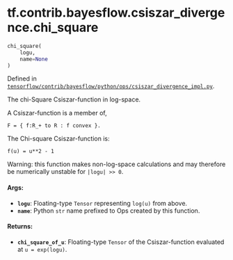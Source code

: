 <div itemscope itemtype="http://developers.google.com/ReferenceObject">
<meta itemprop="name" content="tf.contrib.bayesflow.csiszar_divergence.chi_square" />
</div>

# tf.contrib.bayesflow.csiszar_divergence.chi_square

``` python
chi_square(
    logu,
    name=None
)
```



Defined in [`tensorflow/contrib/bayesflow/python/ops/csiszar_divergence_impl.py`](https://www.tensorflow.org/code/tensorflow/contrib/bayesflow/python/ops/csiszar_divergence_impl.py).

The chi-Square Csiszar-function in log-space.

A Csiszar-function is a member of,

```none
F = { f:R_+ to R : f convex }.
```

The Chi-square Csiszar-function is:

```none
f(u) = u**2 - 1
```

Warning: this function makes non-log-space calculations and may therefore be
numerically unstable for `|logu| >> 0`.

#### Args:

* <b>`logu`</b>: Floating-type `Tensor` representing `log(u)` from above.
* <b>`name`</b>: Python `str` name prefixed to Ops created by this function.


#### Returns:

* <b>`chi_square_of_u`</b>: Floating-type `Tensor` of the Csiszar-function evaluated
    at `u = exp(logu)`.